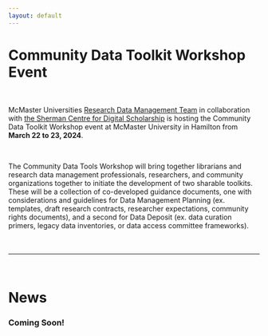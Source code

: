 ```yaml
---
layout: default
---
```


<h1 class="post-title">Community Data Toolkit Workshop Event</h1>
<br />

McMaster Universities [Research Data Management Team](https://rdm.mcmaster.ca/about) in collaboration with [the Sherman Centre for Digital Scholarship](https://scds.ca/) is hosting the Community Data Toolkit Workshop event at McMaster University in Hamilton from **March 22 to 23, 2024**.


<br />


The Community Data Tools Workshop will bring together librarians and research data management professionals, researchers, and community organizations together to initiate the development of two sharable toolkits. These will be a collection of co-developed guidance documents, one with considerations and guidelines for Data Management Planning (ex. templates, draft research contracts, researcher expectations, community rights documents), and a second for Data Deposit (ex. data curation primers, legacy data inventories, or data access committee frameworks).
<br /><br /><br />

---
<br>

<h1 class="post-title">News</h1>

### Coming Soon!

<!--- 

<ul class="listing">
{% for post in site.posts %}
  <li class="listing-item">
   <p><a href="{{ site.baseurl }}{{ post.url }}">{{ post.title }} | {{ post.date | date: "%B %-d, %Y" }}</a></p>
    <div>
        {{ post.excerpt }}<a class="excerpt" href="{{ site.baseurl }}{{ post.url }}"> Keep reading...</a>
    </div>
  </li>

{% endfor %}
</ul>

--->
